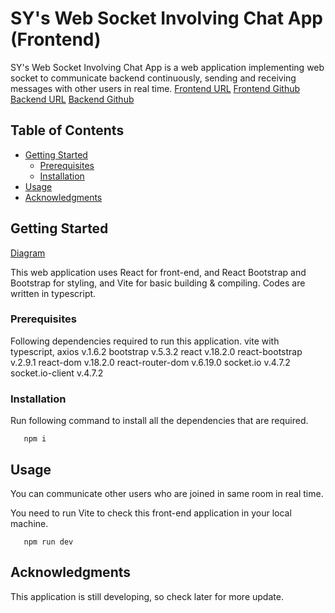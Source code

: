 # SY's Web Socket Involving Chat App (Frontend)

SY's Web Socket Involving Chat App is a web application implementing web socket to communicate backend continuously, sending and receiving messages with other users in real time. 
[Frontend URL](meek-lolly-48851f.netlify.app) 
[Frontend Github](https://github.com/dreamseekerfromn/Personal-Portfolio-1-Front-End)
[Backend URL](https://personal-portfolio-1-back-end.onrender.com)
[Backend Github](https://github.com/dreamseekerfromn/Personal-Portfolio-1-Back-End)

## Table of Contents

- [Getting Started](#getting-started)
  - [Prerequisites](#prerequisites)
  - [Installation](#installation)
- [Usage](#usage)
- [Acknowledgments](#acknowledgments)

## Getting Started

[Diagram](https://drive.google.com/file/d/19J7xcQ0nP770N3GWyO_PXEWb8zd6b1DT/view?usp=sharing)

This web application uses React for front-end, and React Bootstrap and Bootstrap for styling, and Vite for basic building & compiling.
Codes are written in typescript.

### Prerequisites

Following dependencies required to run this application.
   vite with typescript,
   axios v.1.6.2
   bootstrap v.5.3.2
   react v.18.2.0
   react-bootstrap v.2.9.1
   react-dom v.18.2.0
   react-router-dom v.6.19.0
   socket.io v.4.7.2
   socket.io-client v.4.7.2

### Installation

Run following command to install all the dependencies that are required.
```
   npm i
```

## Usage

You can communicate other users who are joined in same room in real time.

You need to run Vite to check this front-end application in your local machine.
```
   npm run dev
```

## Acknowledgments

This application is still developing, so check later for more update.